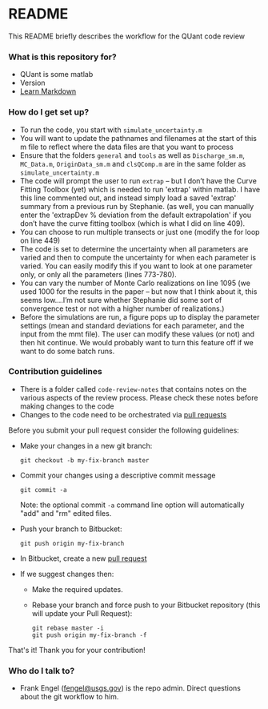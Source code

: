 # README #

This README briefly describes the workflow for the QUant code review

### What is this repository for? ###

* QUant is some matlab
* Version
* [Learn Markdown](https://bitbucket.org/tutorials/markdowndemo)

### How do I get set up? ###

* To run the code, you start with `simulate_uncertainty.m`
* You will want to update the pathnames and filenames at the start of this m file to reflect where the data files are that you want to process
* Ensure that the folders `general` and `tools` as well as `Discharge_sm.m`, `MC_Data.m`, `OriginData_sm.m` and `clsQComp.m` are in the same folder as `simulate_uncertainty.m`
* The code will prompt the user to run `extrap` – but I don’t have the Curve Fitting Toolbox (yet) which is needed to run 'extrap' within matlab. I have this line commented out, and instead simply load a saved 'extrap' summary from a previous run by Stephanie. (as well, you can manually enter the 'extrapDev % deviation from the default extrapolation' if you don’t have the curve fitting toolbox (which is what I did on line 409).
* You can choose to run multiple transects or just one (modify the for loop on line 449)
* The code is set to determine the uncertainty when all parameters are varied and then to compute the uncertainty for when each parameter is varied. You can easily modify this if  you want to look at one parameter only, or only all the parameters (lines 773-780).
* You can vary the number of Monte Carlo realizations on line 1095 (we used 1000 for the results in the paper – but now that I think about it, this seems low….I’m not sure whether Stephanie did some sort of convergence test or not with a higher number of realizations.)
* Before the simulations are run, a figure pops up to display the parameter settings (mean and standard deviations for each parameter, and the input from the mmt file). The user can modify these values (or not) and then hit continue. We would probably want to turn this feature off if we want to do some batch runs.

### Contribution guidelines ###

* There is a folder called `code-review-notes` that contains notes on the various aspects of the review process. Please check these notes before making changes to the code
* Changes to the code need to be orchestrated via [pull requests](https://www.atlassian.com/git/tutorials/making-a-pull-request/)

Before you submit your pull request consider the following guidelines:

* Make your changes in a new git branch:

     ```
     git checkout -b my-fix-branch master
     ```

* Commit your changes using a descriptive commit message 
     ```
     git commit -a
     ```
  Note: the optional commit `-a` command line option will automatically "add" and "rm" edited files.

* Push your branch to Bitbucket:

    ```
    git push origin my-fix-branch
    ```

* In Bitbucket, create a new [pull request](https://bitbucket.org/frank-engel/quant/pull-request/new)
* If we suggest changes then:
  * Make the required updates.
  * Rebase your branch and force push to your Bitbucket repository (this will update your Pull Request):

    ```
    git rebase master -i
    git push origin my-fix-branch -f
    ```
That's it! Thank you for your contribution!

### Who do I talk to? ###

* Frank Engel (fengel@usgs.gov) is the repo admin. Direct questions about the git workflow to him.